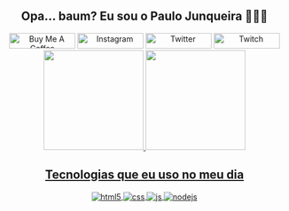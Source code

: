 <div align="center">
  <h2>Opa... baum? Eu sou o Paulo Junqueira 🤠🌾🍺</h2>
  <a href="https://www.buymeacoffee.com/cesinha" target="_blank"><img src="https://cdn.buymeacoffee.com/buttons/default-orange.png" alt="Buy Me A Coffee" height="28" width="119"></a>
  <a href="https://instagram.com/opaulojunqueira" target="_blank"><img src="https://img.shields.io/badge/Instagram-E4405F?style=for-the-badge&logo=instagram&logoColor=white" alt="Instagram" height="28" width="119"></a>
  <a href="https://twitter.com/opaulojunqueira" target="_blank"><img src="https://img.shields.io/badge/Twitter-00acee?style=for-the-badge&logo=twitter&logoColor=white" alt="Twitter" height="28" width="119"></a>
  <a href="https://twitch.tv/zn0rd" target="_blank"><img src="https://img.shields.io/badge/Twitch-9146FF?style=for-the-badge&logo=twitch&logoColor=white" alt="Twitch" height="28" width="119"></a>
</div>

<div align="center">
  <a href="https://github.com/opaulojunqueira">
  <img height="180em" src="https://github-readme-stats.vercel.app/api?username=opaulojunqueira&show_icons=true&theme=dracula&count_private=true"/>
  <img height="180em" src="https://github-readme-stats.vercel.app/api/top-langs/?username=opaulojunqueira&layout=compact&langs_count=7&theme=dracula"/>
</div>

<div style="display: inline_block" align="center">
  <h2>Tecnologias que eu uso no meu dia</h2>
  <img align="center" alt="html5" src="https://img.shields.io/badge/HTML5-E34F26?style=for-the-badge&logo=html5&logoColor=white" />
  <img align="center" alt="css" src="https://img.shields.io/badge/CSS3-1572B6?style=for-the-badge&logo=css3&logoColor=white" />
  <img align="center" alt="js" src="https://img.shields.io/badge/JavaScript-F7DF1E?style=for-the-badge&logo=javascript&logoColor=black" />
  <img align="center" alt="nodejs" src="https://img.shields.io/badge/Node.js-43853D?style=for-the-badge&logo=node.js&logoColor=white" />
</div>
<br>
